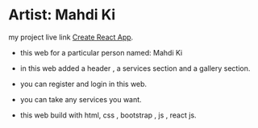 # Artist: Mahdi Ki

my project live link [Create React App](https://art-by-mahdi-ki.web.app).

* this web for a particular person named: Mahdi Ki
* in this web added a header , a services section and a gallery section.
* you can register and login in this web.
* you can take any services you want.

* this web build with html, css , bootstrap , js , react js. 

